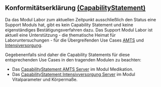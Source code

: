 ## Konformitätserklärung [(CapabilityStatement)](https://hl7.org/fhir/R4/capabilitystatement.html)

Da das Modul Labor zum aktuellen Zeitpunkt ausschließlich den Status eine Support Moduls hat, gibt es kein Capability Statement und keine eigenständiges Bestätigungsverfahren dazu.
Das Support Modul Labor ist aktuell eine Unterstützung - die thematische Heimat für Laboruntersuchungen - für die Übergreifenden Use Cases [AMTS](https://simplifier.net/guide/isik-medikation-v4/ImplementationGuide-markdown-UseCases-AMTS?version=current) und [Intensiversorgung](https://simplifier.net/guide/isik-vitalparameter-v4/ImplementationGuide-markdown-UebergreifendeUseCases-Intensivversorgung).

Gegebenenfalls sind daher die Capability Statements für diese entsprechenden Use Cases in den tragenden Modulen zu beachten:
- Das [CapabilityStatement AMTS Server](https://simplifier.net/guide/isik-medikation-v4/ImplementationGuide-markdown-Datenobjekte-CapabilityStatement) im Modul Medikation.
- Das [CapabilityStatement Intensivversorgung Server](https://simplifier.net/guide/isik-vitalparameter-v4/ImplementationGuide-markdown-CapabilityStatement) im Modul Vitalparameter und Körpermaße.
